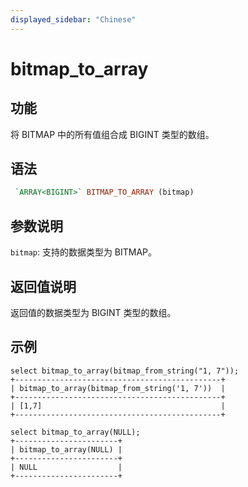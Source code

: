 ```yaml
---
displayed_sidebar: "Chinese"
---
```


# bitmap_to_array

## 功能

将 BITMAP 中的所有值组合成 BIGINT 类型的数组。

## 语法

```Haskell
 `ARRAY<BIGINT>` BITMAP_TO_ARRAY (bitmap)
```

## 参数说明

`bitmap`: 支持的数据类型为 BITMAP。

## 返回值说明

返回值的数据类型为 BIGINT 类型的数组。

## 示例

```Plain text
select bitmap_to_array(bitmap_from_string("1, 7"));
+----------------------------------------------+
| bitmap_to_array(bitmap_from_string('1, 7'))  |
+----------------------------------------------+
| [1,7]                                        |
+----------------------------------------------+

select bitmap_to_array(NULL);
+-----------------------+
| bitmap_to_array(NULL) |
+-----------------------+
| NULL                  |
+-----------------------+
```
